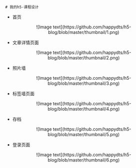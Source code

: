 	# 我的h5-课程设计

- 首页
<div align=center>
![Image text](https://github.com/happydts/h5-blog/blob/master/thumbnail/1.png)
</div>

- 文章详情页面
<div align=center>
![Image text](https://github.com/happydts/h5-blog/blob/master/thumbnail/2.png)
</div>

- 照片墙
 <div align=center>
![Image text](https://github.com/happydts/h5-blog/blob/master/thumbnail/3.png)
</div>

- 标签墙页面
<div align=center>
![Image text](https://github.com/happydts/h5-blog/blob/master/thumbnail/4.png)
</div>

- 存档
<div align=center>
![Image text](https://github.com/happydts/h5-blog/blob/master/thumbnail/5.png)
</div>

-  登录页面
<div align=center>
![Image text](https://github.com/happydts/h5-blog/blob/master/thumbnail/6.png)
</div>








